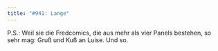 ```yaml
---
title: "#941: Lange"
---
```


P.S.: 
Weil sie die Fredcomics, die aus mehr als vier Panels bestehen, so sehr mag: Gruß und Kuß an Luise.
Und so.

